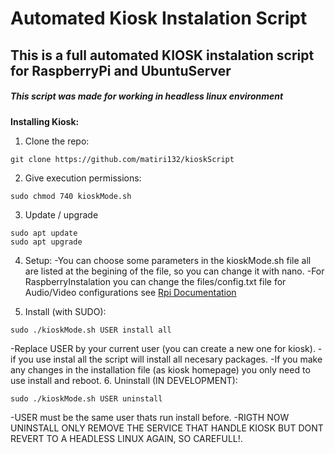 # Automated Kiosk Instalation Script
## This is a full automated KIOSK instalation script for RaspberryPi and UbuntuServer
##### This script was made for working in headless linux environment

**Installing Kiosk:**
1. Clone the repo:
```
git clone https://github.com/matiri132/kioskScript
```
2. Give execution permissions:
```
sudo chmod 740 kioskMode.sh
```
3. Update / upgrade
```
sudo apt update
sudo apt upgrade
```
4. Setup:
-You can choose some parameters in the kioskMode.sh file all are listed at the begining of the file, so you can change it with nano.
-For RaspberryInstalation you can change the files/config.txt file for Audio/Video configurations see [Rpi Documentation](https://www.raspberrypi.org/documentation/configuration/config-txt/)

5. Install (with SUDO):
```
sudo ./kioskMode.sh USER install all
```
-Replace USER by your current user (you can create a new one for kiosk).
-if you use instal all the script will install all necesary packages.
-If you make any changes in the installation file (as kiosk homepage) you only need to use install and reboot.
6. Uninstall (IN DEVELOPMENT):
```
sudo ./kioskMode.sh USER uninstall
```
-USER must be the same user thats run install before.
-RIGTH NOW UNINSTALL ONLY REMOVE THE SERVICE THAT HANDLE KIOSK BUT DONT REVERT TO A HEADLESS LINUX AGAIN, SO CAREFULL!.

